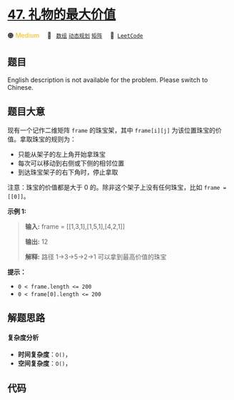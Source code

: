 # [47. 礼物的最大价值](https://leetcode.cn/problems/li-wu-de-zui-da-jie-zhi-lcof)

🟠 <font color=#ffb800>Medium</font>&emsp; 🔖&ensp; [`数组`](/tag/array.md) [`动态规划`](/tag/dynamic-programming.md) [`矩阵`](/tag/matrix.md)&emsp; 🔗&ensp;[`LeetCode`](https://leetcode.cn/problems/li-wu-de-zui-da-jie-zhi-lcof)

## 题目

English description is not available for the problem. Please switch to
Chinese.


## 题目大意

现有一个记作二维矩阵 `frame` 的珠宝架，其中 `frame[i][j]` 为该位置珠宝的价值。拿取珠宝的规则为：

  * 只能从架子的左上角开始拿珠宝
  * 每次可以移动到右侧或下侧的相邻位置
  * 到达珠宝架子的右下角时，停止拿取

注意：珠宝的价值都是大于 0 的。除非这个架子上没有任何珠宝，比如 `frame = [[0]]`。



**示例 1:**

> 
> 
> 
> 
> 
> **输入:** frame = [[1,3,1],[1,5,1],[4,2,1]]
> 
> **输出:** 12
> 
> **解释:** 路径 1→3→5→2→1 可以拿到最高价值的珠宝



**提示：**

  * `0 < frame.length <= 200`
  * `0 < frame[0].length <= 200`




## 解题思路

#### 复杂度分析

- **时间复杂度**：`O()`，
- **空间复杂度**：`O()`，

## 代码

```javascript

```